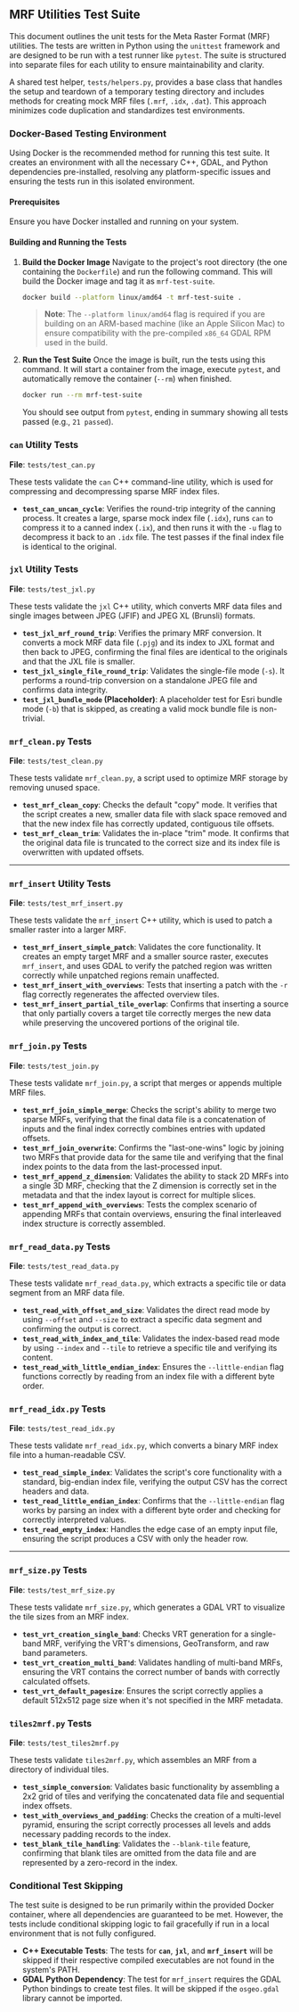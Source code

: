 ## **MRF Utilities Test Suite**

This document outlines the unit tests for the Meta Raster Format (MRF) utilities. The tests are written in Python using the `unittest` framework and are designed to be run with a test runner like `pytest`. The suite is structured into separate files for each utility to ensure maintainability and clarity.

A shared test helper, `tests/helpers.py`, provides a base class that handles the setup and teardown of a temporary testing directory and includes methods for creating mock MRF files (`.mrf`, `.idx`, `.dat`). This approach minimizes code duplication and standardizes test environments.



### Docker-Based Testing Environment

Using Docker is the recommended method for running this test suite. It creates an environment with all the necessary C++, GDAL, and Python dependencies pre-installed, resolving any platform-specific issues and ensuring the tests run in this isolated environment.

#### Prerequisites

Ensure you have Docker installed and running on your system.

#### Building and Running the Tests

1.  **Build the Docker Image**
    Navigate to the project's root directory (the one containing the `Dockerfile`) and run the following command. This will build the Docker image and tag it as `mrf-test-suite`.

    ```bash
    docker build --platform linux/amd64 -t mrf-test-suite .
    ```

    > **Note**: The `--platform linux/amd64` flag is required if you are building on an ARM-based machine (like an Apple Silicon Mac) to ensure compatibility with the pre-compiled `x86_64` GDAL RPM used in the build.

2.  **Run the Test Suite**
    Once the image is built, run the tests using this command. It will start a container from the image, execute `pytest`, and automatically remove the container (`--rm`) when finished.

    ```bash
    docker run --rm mrf-test-suite
    ```

    You should see output from `pytest`, ending in summary showing all tests passed (e.g., `21 passed`).



### `can` Utility Tests

**File**: `tests/test_can.py`

These tests validate the `can` C++ command-line utility, which is used for compressing and decompressing sparse MRF index files.

  * **`test_can_uncan_cycle`**: Verifies the round-trip integrity of the canning process. It creates a large, sparse mock index file (`.idx`), runs `can` to compress it to a canned index (`.ix`), and then runs it with the `-u` flag to decompress it back to an `.idx` file. The test passes if the final index file is identical to the original.



### `jxl` Utility Tests

**File**: `tests/test_jxl.py`

These tests validate the `jxl` C++ utility, which converts MRF data files and single images between JPEG (JFIF) and JPEG XL (Brunsli) formats.

  * **`test_jxl_mrf_round_trip`**: Verifies the primary MRF conversion. It converts a mock MRF data file (`.pjg`) and its index to JXL format and then back to JPEG, confirming the final files are identical to the originals and that the JXL file is smaller.
  * **`test_jxl_single_file_round_trip`**: Validates the single-file mode (`-s`). It performs a round-trip conversion on a standalone JPEG file and confirms data integrity.
  * **`test_jxl_bundle_mode` (Placeholder)**: A placeholder test for Esri bundle mode (`-b`) that is skipped, as creating a valid mock bundle file is non-trivial.



### `mrf_clean.py` Tests

**File**: `tests/test_clean.py`

These tests validate `mrf_clean.py`, a script used to optimize MRF storage by removing unused space.

  * **`test_mrf_clean_copy`**: Checks the default "copy" mode. It verifies that the script creates a new, smaller data file with slack space removed and that the new index file has correctly updated, contiguous tile offsets.
  * **`test_mrf_clean_trim`**: Validates the in-place "trim" mode. It confirms that the original data file is truncated to the correct size and its index file is overwritten with updated offsets.

-----

### `mrf_insert` Utility Tests

**File**: `tests/test_mrf_insert.py`

These tests validate the `mrf_insert` C++ utility, which is used to patch a smaller raster into a larger MRF.

  * **`test_mrf_insert_simple_patch`**: Validates the core functionality. It creates an empty target MRF and a smaller source raster, executes `mrf_insert`, and uses GDAL to verify the patched region was written correctly while unpatched regions remain unaffected.
  * **`test_mrf_insert_with_overviews`**: Tests that inserting a patch with the `-r` flag correctly regenerates the affected overview tiles.
  * **`test_mrf_insert_partial_tile_overlap`**: Confirms that inserting a source that only partially covers a target tile correctly merges the new data while preserving the uncovered portions of the original tile.


### `mrf_join.py` Tests

**File**: `tests/test_join.py`

These tests validate `mrf_join.py`, a script that merges or appends multiple MRF files.

  * **`test_mrf_join_simple_merge`**: Checks the script's ability to merge two sparse MRFs, verifying that the final data file is a concatenation of inputs and the final index correctly combines entries with updated offsets.
  * **`test_mrf_join_overwrite`**: Confirms the "last-one-wins" logic by joining two MRFs that provide data for the same tile and verifying that the final index points to the data from the last-processed input.
  * **`test_mrf_append_z_dimension`**: Validates the ability to stack 2D MRFs into a single 3D MRF, checking that the Z dimension is correctly set in the metadata and that the index layout is correct for multiple slices.
  * **`test_mrf_append_with_overviews`**: Tests the complex scenario of appending MRFs that contain overviews, ensuring the final interleaved index structure is correctly assembled.



### `mrf_read_data.py` Tests

**File**: `tests/test_read_data.py`

These tests validate `mrf_read_data.py`, which extracts a specific tile or data segment from an MRF data file.

  * **`test_read_with_offset_and_size`**: Validates the direct read mode by using `--offset` and `--size` to extract a specific data segment and confirming the output is correct.
  * **`test_read_with_index_and_tile`**: Validates the index-based read mode by using `--index` and `--tile` to retrieve a specific tile and verifying its content.
  * **`test_read_with_little_endian_index`**: Ensures the `--little-endian` flag functions correctly by reading from an index file with a different byte order.



### `mrf_read_idx.py` Tests

**File**: `tests/test_read_idx.py`

These tests validate `mrf_read_idx.py`, which converts a binary MRF index file into a human-readable CSV.

  * **`test_read_simple_index`**: Validates the script's core functionality with a standard, big-endian index file, verifying the output CSV has the correct headers and data.
  * **`test_read_little_endian_index`**: Confirms that the `--little-endian` flag works by parsing an index with a different byte order and checking for correctly interpreted values.
  * **`test_read_empty_index`**: Handles the edge case of an empty input file, ensuring the script produces a CSV with only the header row.

-----

### `mrf_size.py` Tests

**File**: `tests/test_mrf_size.py`

These tests validate `mrf_size.py`, which generates a GDAL VRT to visualize the tile sizes from an MRF index.

  * **`test_vrt_creation_single_band`**: Checks VRT generation for a single-band MRF, verifying the VRT's dimensions, GeoTransform, and raw band parameters.
  * **`test_vrt_creation_multi_band`**: Validates handling of multi-band MRFs, ensuring the VRT contains the correct number of bands with correctly calculated offsets.
  * **`test_vrt_default_pagesize`**: Ensures the script correctly applies a default 512x512 page size when it's not specified in the MRF metadata.



### `tiles2mrf.py` Tests

**File**: `tests/test_tiles2mrf.py`

These tests validate `tiles2mrf.py`, which assembles an MRF from a directory of individual tiles.

  * **`test_simple_conversion`**: Validates basic functionality by assembling a 2x2 grid of tiles and verifying the concatenated data file and sequential index offsets.
  * **`test_with_overviews_and_padding`**: Checks the creation of a multi-level pyramid, ensuring the script correctly processes all levels and adds necessary padding records to the index.
  * **`test_blank_tile_handling`**: Validates the `--blank-tile` feature, confirming that blank tiles are omitted from the data file and are represented by a zero-record in the index.



### Conditional Test Skipping

The test suite is designed to be run primarily within the provided Docker container, where all dependencies are guaranteed to be met. However, the tests include conditional skipping logic to fail gracefully if run in a local environment that is not fully configured.

  * **C++ Executable Tests**: The tests for **`can`**, **`jxl`**, and **`mrf_insert`** will be skipped if their respective compiled executables are not found in the system's PATH.
  * **GDAL Python Dependency**: The test for `mrf_insert` requires the GDAL Python bindings to create test files. It will be skipped if the `osgeo.gdal` library cannot be imported.
